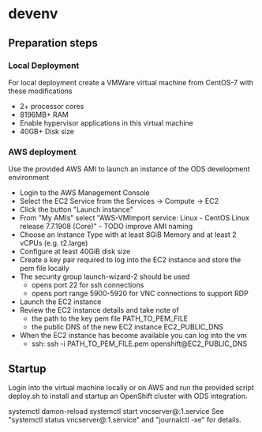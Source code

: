 # devenv
## Preparation steps
### Local Deployment
For local deployment create a VMWare virtual machine from CentOS-7 with these modifications
- 2+ processor cores
- 8196MB+ RAM
- Enable hypervisor applications in this virtual machine
- 40GB+ Disk size
### AWS deployment
Use the provided AWS AMI to launch an instance of the ODS development environment
- Login to the AWS Management Console
- Select the EC2 Service from the Services -> Compute -> EC2
- Click the button "Launch instance"
- From "My AMIs" select "AWS-VMImport service: Linux - CentOS Linux release 7.7.1908 (Core)" - TODO improve AMI naming
- Choose an Instance Type with at least 8GiB Memory and at least 2 vCPUs (e.g. t2.large)
- Configure at least 40GiB disk size
- Create a key pair required to log into the EC2 instance and store the pem file locally
- The security group launch-wizard-2 should be used
    - opens port 22 for ssh connections
    - opens port range 5900-5920 for VNC connections to support RDP
- Launch the EC2 instance
- Review the EC2 instance details and take note of
    - the path to the key pem file PATH_TO_PEM_FILE
    - the public DNS of the new EC2 instance EC2_PUBLIC_DNS
- When the EC2 instance has become available you can log into the vm
    - ssh: ssh -i PATH_TO_PEM_FILE.pem openshift@EC2_PUBLIC_DNS

## Startup
Login into the virtual machine locally or on AWS and run the provided script deploy.sh to install and startup an OpenShift cluster with ODS integration.

systemctl damon-reload
systemctl start vncserver@:1.service
See "systemctl status vncserver@:1.service" and "journalctl -xe" for details.